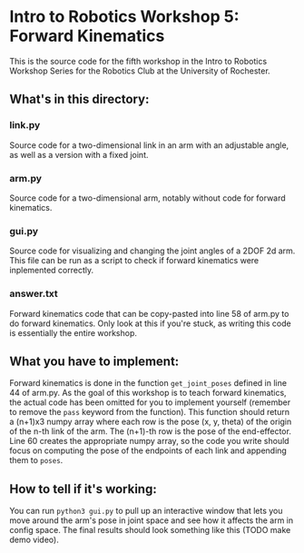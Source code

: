 # Intro to Robotics Workshop 5: Forward Kinematics
This is the source code for the fifth workshop in the Intro to Robotics Workshop Series for the Robotics Club at the University of Rochester.
## What's in this directory:
### link.py
Source code for a two-dimensional link in an arm with an adjustable angle, as well as a version with a fixed joint.
### arm.py
Source code for a two-dimensional arm, notably without code for forward kinematics.
### gui.py
Source code for visualizing and changing the joint angles of a 2DOF 2d arm. This file can be run as a script to check if forward kinematics were inplemented correctly.
### answer.txt
Forward kinematics code that can be copy-pasted into line 58 of arm.py to do forward kinematics. Only look at this if you're stuck, as writing this code is essentially the entire workshop.
## What you have to implement:
Forward kinematics is done in the function `get_joint_poses` defined in line 44 of arm.py. As the goal of this workshop is to teach forward kinematics, the actual code has been omitted for you to implement yourself (remember to remove the `pass` keyword from the function). This function should return a (n+1)x3 numpy array where each row is the pose (x, y, theta) of the origin of the n-th link of the arm. The (n+1)-th row is the pose of the end-effector. Line 60 creates the appropriate numpy array, so the code you write should focus on computing the pose of the endpoints of each link and appending them to `poses`.
## How to tell if it's working:
You can run `python3 gui.py` to pull up an interactive window that lets you move around the arm's pose in joint space and see how it affects the arm in config space. The final results should look something like this (TODO make demo video). 
